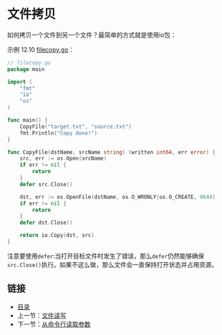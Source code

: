 # 文件拷贝
如何拷贝一个文件到另一个文件？最简单的方式就是使用io包：

示例 12.10 [filecopy.go](examples/chapter_12/filecopy.go)：
```go
// filecopy.go
package main

import (
	"fmt"
	"io"
	"os"
)

func main() {
	CopyFile("target.txt", "source.txt")
	fmt.Println("Copy done!")
}

func CopyFile(dstName, srcName string) (written int64, err error) {
	src, err := os.Open(srcName)
	if err != nil {
		return
	}
	defer src.Close()

	dst, err := os.OpenFile(dstName, os.O_WRONLY|os.O_CREATE, 0644)
	if err != nil {
		return
	}
	defer dst.Close()

	return io.Copy(dst, src)
}

```

注意要使用`defer`:当打开目标文件时发生了错误，那么`defer`仍然能够确保`src.Close()`执行。如果不这么做，那么文件会一直保持打开状态并占用资源。

## 链接

- [目录](directory.md)
- 上一节：[文件读写](12.2.md)
- 下一节：[从命令行读取参数](12.4.md)
